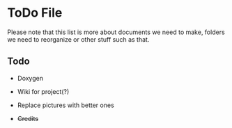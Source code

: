 # ToDo File

Please note that this list is more about documents we need to make, folders we need to reorganize or other stuff such as that.

## Todo

* Doxygen

* Wiki for project(?)

* Replace pictures with better ones

* ~~Credits~~

